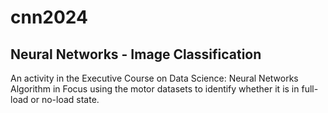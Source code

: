 # cnn2024
## Neural Networks - Image Classification

An activity in the Executive Course on Data Science: Neural Networks Algorithm in Focus using the motor datasets to identify whether it is in full-load or no-load state.


